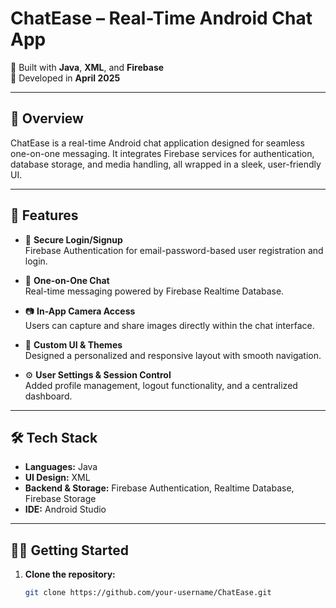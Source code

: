 # ChatEase – Real-Time Android Chat App

📱 Built with **Java**, **XML**, and **Firebase**  
📅 Developed in **April 2025**

---

## 📌 Overview

ChatEase is a real-time Android chat application designed for seamless one-on-one messaging. It integrates Firebase services for authentication, database storage, and media handling, all wrapped in a sleek, user-friendly UI.

---

## 🚀 Features

- 🔐 **Secure Login/Signup**  
  Firebase Authentication for email-password-based user registration and login.

- 💬 **One-on-One Chat**  
  Real-time messaging powered by Firebase Realtime Database.

- 📷 **In-App Camera Access**  
  Users can capture and share images directly within the chat interface.

- 🎨 **Custom UI & Themes**  
  Designed a personalized and responsive layout with smooth navigation.

- ⚙️ **User Settings & Session Control**  
  Added profile management, logout functionality, and a centralized dashboard.

---

## 🛠️ Tech Stack

- **Languages:** Java  
- **UI Design:** XML  
- **Backend & Storage:** Firebase Authentication, Realtime Database, Firebase Storage  
- **IDE:** Android Studio

---


## 🧑‍💻 Getting Started

1. **Clone the repository:**
   ```bash
   git clone https://github.com/your-username/ChatEase.git
